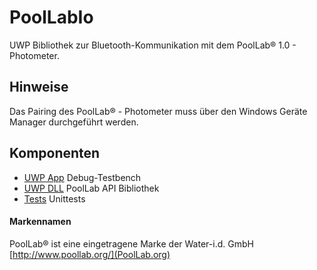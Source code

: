 # PoolLabIo
UWP Bibliothek zur Bluetooth-Kommunikation mit dem PoolLab® 1.0 - Photometer.

## Hinweise
Das Pairing des PoolLab® - Photometer muss über den Windows Geräte Manager durchgeführt werden.

## Komponenten
* [UWP App](Src/PoolLabIo_DLL) Debug-Testbench
* [UWP DLL](Src/PoolLabIo_DLL) PoolLab API Bibliothek
* [Tests](Src/PoolLabIo_DLL) Unittests


#### Markennamen
PoolLab® ist eine eingetragene Marke der Water-i.d. GmbH     
[http://www.poollab.org/](PoolLab.org)
